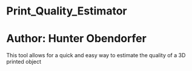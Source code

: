 # Print_Quality_Estimator

# Author: Hunter Obendorfer

This tool allows for a quick and easy way to estimate the quality of a 3D printed object
